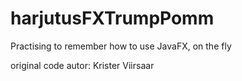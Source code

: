 # harjutusFXTrumpPomm
Practising to remember how to use JavaFX, on the fly

original code autor: Krister Viirsaar

